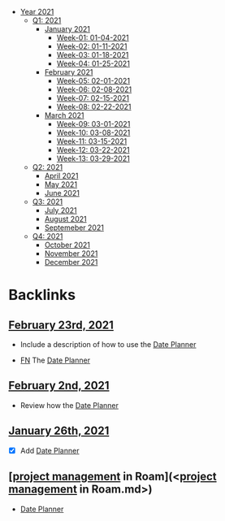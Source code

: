 - [Year 2021](<Year 2021.md>)
    - [Q1: 2021](<Q1: 2021.md>) 
        - [January 2021](<January 2021.md>)
            - [Week-01: 01-04-2021](<Week-01: 01-04-2021.md>)
            - [Week-02: 01-11-2021](<Week-02: 01-11-2021.md>)
            - [Week-03: 01-18-2021](<Week-03: 01-18-2021.md>)
            - [Week-04: 01-25-2021](<Week-04: 01-25-2021.md>)
        - [February 2021](<February 2021.md>)
            - [Week-05: 02-01-2021](<Week-05: 02-01-2021.md>)
            - [Week-06: 02-08-2021](<Week-06: 02-08-2021.md>)
            - [Week-07: 02-15-2021](<Week-07: 02-15-2021.md>)
            - [Week-08: 02-22-2021](<Week-08: 02-22-2021.md>)
        - [March 2021](<March 2021.md>)
            - [Week-09: 03-01-2021](<Week-09: 03-01-2021.md>)
            - [Week-10: 03-08-2021](<Week-10: 03-08-2021.md>)
            - [Week-11: 03-15-2021](<Week-11: 03-15-2021.md>)
            - [Week-12: 03-22-2021](<Week-12: 03-22-2021.md>)
            - [Week-13: 03-29-2021](<Week-13: 03-29-2021.md>)
    - [Q2: 2021](<Q2: 2021.md>) 
        - [April 2021](<April 2021.md>)
        - [May 2021](<May 2021.md>)
        - [June 2021](<June 2021.md>)
    - [Q3: 2021](<Q3: 2021.md>) 
        - [July 2021](<July 2021.md>)
        - [August 2021](<August 2021.md>)
        - [Septemeber 2021](<Septemeber 2021.md>)
    - [Q4: 2021](<Q4: 2021.md>) 
        - [October 2021](<October 2021.md>)
        - [November 2021](<November 2021.md>)
        - [December 2021](<December 2021.md>)

# Backlinks
## [February 23rd, 2021](<February 23rd, 2021.md>)
- Include a description of how to use the [Date Planner](<Date Planner.md>)

- [FN](<FN.md>) The [Date Planner](<Date Planner.md>)

## [February 2nd, 2021](<February 2nd, 2021.md>)
- Review how the [Date Planner](<Date Planner.md>)

## [January 26th, 2021](<January 26th, 2021.md>)
- [x] Add [Date Planner](<Date Planner.md>)

## [[project management](<[project management.md>) in Roam](<[project management](<project management.md>) in Roam.md>)
- [Date Planner](<Date Planner.md>)

